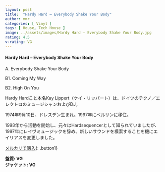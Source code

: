 ```yaml
---
layout: post
title:  "Hardy Hard – Everybody Shake Your Body"
author: mmr
categories: [ Vinyl ]
tags: [ House, Tech House ]
image: ../assets/images/Hardy Hard – Everybody Shake Your Body.jpg
rating: 4.5
v-rating: VG
---
```


#### Hardy Hard – Everybody Shake Your Body

A. Everybody Shake Your Body

B1. Coming My Way

B2. High On You

Hardy Hardこと本名Kay Lippert（ケイ・リッパート）は、ドイツのテクノ／エレクトロのミュージシャンおよびDJ。

1974年9月10日、ドレスデン生まれ。1997年にベルリンに移住。

1993年から活動を開始し、元々はHardsequencerとして知られていましたが、1997年にレイヴミュージックを辞め、新しいサウンドを模索することを機にエイリアスを変更しました。

[メルカリで購入](https://jp.mercari.com/item/m42148204397?afid=6142608987){: .button1}

<div class="mt-4 mb-4 d-flex align-items-center">
<strong class="mr-1">盤質: VG</strong>
</div>
<div class="mt-4 mb-4 d-flex align-items-center">
<strong class="mr-1">ジャケット: VG</strong>
</div>
